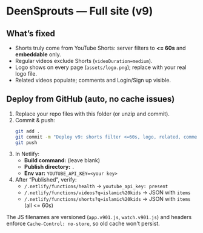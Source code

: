 # DeenSprouts — Full site (v9)

## What’s fixed
- Shorts truly come from YouTube Shorts: server filters to **<= 60s** and **embeddable** only.
- Regular videos exclude Shorts (`videoDuration=medium`).
- Logo shows on every page (`assets/logo.png`); replace with your real logo file.
- Related videos populate; comments and Login/Sign up visible.

## Deploy from GitHub (auto, no cache issues)
1) Replace your repo files with this folder (or unzip and commit).
2) Commit & push:
   ```bash
   git add .
   git commit -m "Deploy v9: shorts filter <=60s, logo, related, comments, headers"
   git push
   ```
3) In Netlify:
   - **Build command:** (leave blank)
   - **Publish directory:** `.`
   - **Env var:** `YOUTUBE_API_KEY=<your key>`
4) After “Published”, verify:
   - `/.netlify/functions/health` → `youtube_api_key: present`
   - `/.netlify/functions/videos?q=islamic%20kids` → JSON with `items`
   - `/.netlify/functions/shorts?q=islamic%20kids` → JSON with `items` (all <= 60s)

The JS filenames are versioned (`app.v901.js`, `watch.v901.js`) and headers enforce `Cache-Control: no-store`, so old cache won't persist.
